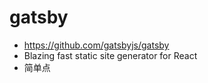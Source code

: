 # gatsby

- <https://github.com/gatsbyjs/gatsby>
- Blazing fast static site generator for React
- 简单点
